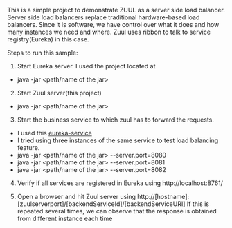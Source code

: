 This is a simple project to demonstrate ZUUL as a server side load balancer. 
Server side load balancers replace traditional hardware-based load balancers. 
Since it is software, we have control over what it does and how many instances we need and where.
Zuul uses ribbon to talk to service registry(Eureka) in this case.

Steps to run this sample:
1. Start Eureka server. I used the project located at <link to Eureka server project>
* java -jar <path/name of the jar>

2. Start Zuul server(this project)
* java -jar <path/name of the jar>

3. Start the business service to which zuul has to forward the requests. 
* I used this [eureka-service](https://github.com/karthikmurugiah/spring-boot-service-discovery/tree/master/eureka/eureka-server)
* I tried using three instances of the same service to test load balancing feature.
* java -jar <path/name of the jar> --server.port=8080
* java -jar <path/name of the jar> --server.port=8081
* java -jar <path/name of the jar> --server.port=8082
 
4. Verify if all services are registered in Eureka using http://localhost:8761/
 
5. Open a browser and hit Zuul server using http://[hostname]:[zuulserverport]/[backendServiceId]/[backendServiceURI]
 If this is repeated several times, we can observe that the response is obtained from different instance each time